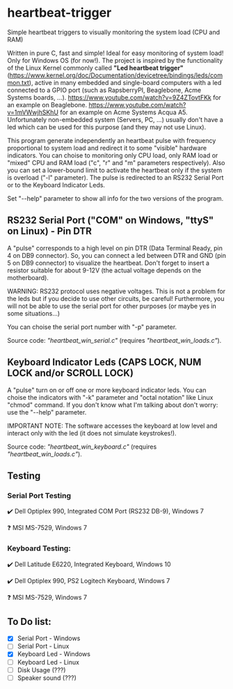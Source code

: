 # heartbeat-trigger
Simple heartbeat triggers to visually monitoring the system load (CPU and RAM)

Written in pure C, fast and simple! Ideal for easy monitoring of system load! Only for Windows OS (for now!).
The project is inspired by the functionality of the Linux Kernel commonly called **"Led heartbeat trigger"** (https://www.kernel.org/doc/Documentation/devicetree/bindings/leds/common.txt), active in many embedded and single-board computers with a led connected to a GPIO port (such as RapsberryPI, Beaglebone, Acme Systems boards, ...). https://www.youtube.com/watch?v=9Z4ZTovtFKk for an example on Beaglebone. https://www.youtube.com/watch?v=1mVWwjhSKhU for an example on Acme Systems Acqua A5. Unfortunately non-embedded system (Servers, PC, ...) usually don't have a led which can be used for this purpose (and they may not use Linux).

This program generate independently an heartbeat pulse with frequency proportional to system load and redirect it to some "visible" hardware indicators.
You can choise to monitoring only CPU load, only RAM load or "mixed" CPU and RAM load ("c", "r" and "m" parameters respectively). Also you can set a lower-bound limit to activate the heartbeat only if the system is overload ("-l" parameter).
The pulse is redirected to an RS232 Serial Port or to the Keyboard Indicator Leds.

Set "--help" parameter to show all info for the two versions of the program.

## RS232 Serial Port ("COM" on Windows, "ttyS" on Linux) - Pin DTR ##
A "pulse" corresponds to a high level on pin DTR (Data Terminal Ready, pin 4 on DB9 connector). So, you can connect a led between DTR and GND (pin 5 on DB9 connector) to visualize the heartbeat. Don't forget to insert a resistor suitable for about 9-12V (the actual voltage depends on the motherboard).

WARNING: RS232 protocol uses negative voltages. This is not a problem for the leds but if you decide to use other circuits, be careful! Furthermore, you will not be able to use the serial port for other purposes (or maybe yes in some situations...)

You can choise the serial port number with "-p" parameter.

Source code: *"heartbeat_win_serial.c"* (requires *"heartbeat_win_loads.c"*).


## Keyboard Indicator Leds (CAPS LOCK, NUM LOCK and/or SCROLL LOCK) ##

A "pulse" turn on or off one or more keyboard indicator leds. You can choise the indicators with "-k" parameter and "octal notation" like Linux "chmod" command. If you don't know what I'm talking about don't worry: use the "--help" parameter.

IMPORTANT NOTE: The software accesses the keyboard at low level and interact only with the led (it does not simulate keystrokes!).

Source code: *"heartbeat_win_keyboard.c"* (requires *"heartbeat_win_loads.c"*).


## Testing

### Serial Port Testing

:heavy_check_mark: Dell Optiplex 990, Integrated COM Port (RS232 DB-9), Windows 7

:question: MSI MS-7529, Windows 7

### Keyboard Testing:

:heavy_check_mark: Dell Latitude E6220, Integrated Keyboard, Windows 10

:heavy_check_mark: Dell Optiplex 990, PS2 Logitech Keyboard, Windows 7

:question: MSI MS-7529, Windows 7

## To Do list:
- [x] Serial Port - Windows
- [ ] Serial Port - Linux
- [X] Keyboard Led - Windows
- [ ] Keyboard Led - Linux
- [ ] Disk Usage (???)
- [ ] Speaker sound (???)
